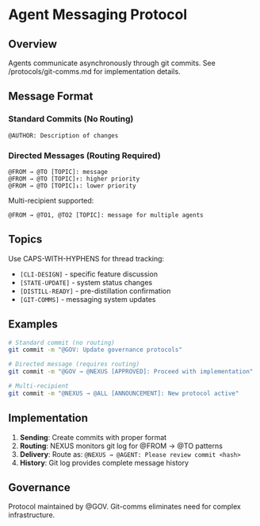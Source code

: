 # Agent Messaging Protocol

## Overview
Agents communicate asynchronously through git commits. See /protocols/git-comms.md for implementation details.

## Message Format

### Standard Commits (No Routing)
```
@AUTHOR: Description of changes
```

### Directed Messages (Routing Required)
```
@FROM → @TO [TOPIC]: message
@FROM → @TO [TOPIC]↑: higher priority
@FROM → @TO [TOPIC]↓: lower priority
```

Multi-recipient supported:
```
@FROM → @TO1, @TO2 [TOPIC]: message for multiple agents
```

## Topics

Use CAPS-WITH-HYPHENS for thread tracking:
- `[CLI-DESIGN]` - specific feature discussion
- `[STATE-UPDATE]` - system status changes
- `[DISTILL-READY]` - pre-distillation confirmation
- `[GIT-COMMS]` - messaging system updates

## Examples

```bash
# Standard commit (no routing)
git commit -m "@GOV: Update governance protocols"

# Directed message (requires routing)
git commit -m "@GOV → @NEXUS [APPROVED]: Proceed with implementation"

# Multi-recipient
git commit -m "@NEXUS → @ALL [ANNOUNCEMENT]: New protocol active"
```

## Implementation

1. **Sending**: Create commits with proper format
2. **Routing**: NEXUS monitors git log for @FROM → @TO patterns
3. **Delivery**: Route as: `@NEXUS → @AGENT: Please review commit <hash>`
4. **History**: Git log provides complete message history

## Governance

Protocol maintained by @GOV. Git-comms eliminates need for complex infrastructure.